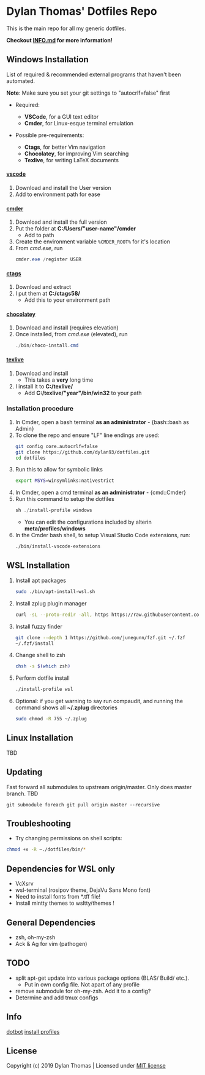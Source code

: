 # Dylan Thomas' Dotfiles Repo

This is the main repo for all my generic dotfiles.

**Checkout [INFO.md](./INFO.md) for more information!**

## Windows Installation

List of required & recommended external programs that haven't been automated.

**Note**:  Make sure you set your git settings to "autocrlf=false" first

- Required:
  - **VSCode**, for a GUI text editor
  - **Cmder**, for Linux-esque terminal emulation

- Possible pre-requirements:
  - **Ctags**, for better Vim navigation
  - **Chocolatey**, for improving Vim searching
  - **Texlive**, for writing LaTeX documents

#### [vscode](https://code.visualstudio.com/)

1. Download and install the User version
1. Add to environment path for ease

#### [cmder](http://cmder.net/)
 
1. Download and install the full version 
1. Put the folder at __C:/Users/"user-name"/cmder__
    - Add to path
1. Create the environment variable `%CMDER_ROOT%` for it's location
1. From *cmd.exe*, run 
    ```powershell
    cmder.exe /register USER
    ```

#### [ctags](http://ctags.sourceforge.net/)

1. Download and extract 
1. I put them at __C:/ctags58/__
    - Add this to your environment path
  
#### [chocolatey](https://chocolatey.org/install)

1. Download and install  (requires elevation)
1. Once installed, from *cmd.exe* (elevated), run
    ```powershell
    ./bin/choco-install.cmd
    ```

#### [texlive](https://tug.org/texlive/acquire-netinstall.html)

1. Download and install 
    - This takes a __very__ long time
1. I install it to __C:/texlive/__
    - Add __C:/texlive/"year"/bin/win32__ to your path

### Installation procedure

1. In Cmder, open a bash terminal **as an administrator** - {bash::bash as Admin}
1. To clone the repo and ensure "LF" line endings are used:
    ```bash
    git config core.autocrlf=false
    git clone https://github.com/dylan93/dotfiles.git
    cd dotfiles
    ```
1. Run this to allow for symbolic links
    ```bash 
    export MSYS=winsymlinks:nativestrict
    ```
1. In Cmder, open a cmd terminal **as an administrator**  - {cmd::Cmder}
1. Run this command to setup the dotfiles
    ```powershell
    sh ./install-profile windows
    ```
    - You can edit the configurations included by alterin __meta/profiles/windows__
1. In the Cmder bash shell, to setup Visual Studio Code extensions, run:
    ```bash
    ./bin/install-vscode-extensions
    ```

## WSL Installation

1. Install apt packages
    ```bash
    sudo ./bin/apt-install-wsl.sh
    ```
1. Install zplug plugin manager
    ```bash
    curl -sL --proto-redir -all, https https://raw.githubusercontent.com/zplug/installer/master/installer.zsh | zsh
    ```
1. Install fuzzy finder
    ```bash
    git clone --depth 1 https://github.com/junegunn/fzf.git ~/.fzf
    ~/.fzf/install
    ```
1. Change shell to zsh
    ```bash
    chsh -s $(which zsh)
    ```
1. Perform dotfile install
    ```bash
    ./install-profile wsl
    ```
1. Optional: if you get warning to say run compaudit, and running the command shows all __~/.zplug__  directories
    ```bash
    sudo chmod -R 755 ~/.zplug
    ```


## Linux Installation

TBD

## Updating

Fast forward all submodules to upstream origin/master. Only does master branch. TBD
```shell
git submodule foreach git pull origin master --recursive
```

## Troubleshooting

- Try changing permissions on shell scripts: 

```bash
chmod +x -R ~./dotfiles/bin/*
```

## Dependencies for WSL only

- VcXsrv
- wsl-terminal (rosipov theme, DejaVu Sans Mono font)
- Need to install fonts from *.tff file!
- Install mintty themes to wsltty/themes !

## General Dependencies
- zsh, oh-my-zsh
- Ack & Ag for vim (pathogen)

## TODO

* split apt-get update into various package options (BLAS/ Build/ etc.). 
  * Put in own config file. Not apart of any profile
* remove submodule for oh-my-zsh. Add it to a config?
* Determine and add tmux configs

## Info

[dotbot](https://github.com/anishathalye/dotbot/)
[install profiles](https://github.com/shivapoudel/dotfiles)

## License

Copyright (c) 2019 Dylan Thomas | Licensed under [MIT license](https://dylanthomas.mit-license.org/)
